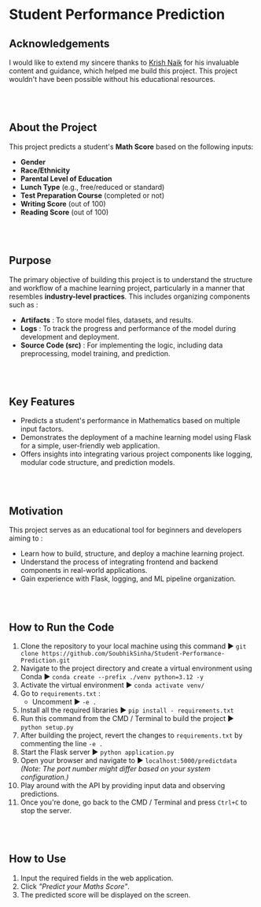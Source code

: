 # Student Performance Prediction

<b>Acknowledgements</b>
---
I would like to extend my sincere thanks to  [Krish Naik](https://www.linkedin.com/in/naikkrish/) for his invaluable content and guidance, which helped me build this project. This project wouldn't have been possible without his educational resources.

<br>
<br>

<b>About the Project</b>
---
This project predicts a student's **Math Score** based on the following inputs:

-   **Gender**
-   **Race/Ethnicity**
-   **Parental Level of Education**
-   **Lunch Type** (e.g., free/reduced or standard)
-   **Test Preparation Course** (completed or not)
-   **Writing Score** (out of 100)
-   **Reading Score** (out of 100)

<br>
<br>

<b>Purpose</b>
---
The primary objective of building this project is to understand the structure and workflow of a machine learning project, particularly in a manner that resembles **industry-level practices**. This includes organizing components such as :

-   **Artifacts** : To store model files, datasets, and results.
-   **Logs** : To track the progress and performance of the model during development and deployment.
-   **Source Code (src)** : For implementing the logic, including data preprocessing, model training, and prediction.

<br>
<br>

<b>Key Features</b>
---
-   Predicts a student's performance in Mathematics based on multiple input factors.
-   Demonstrates the deployment of a machine learning model using Flask for a simple, user-friendly web application.
-   Offers insights into integrating various project components like logging, modular code structure, and prediction models.

<br>
<br>

<b>Motivation</b>
---
This project serves as an educational tool for beginners and developers aiming to :

-   Learn how to build, structure, and deploy a machine learning project.
-   Understand the process of integrating frontend and backend components in real-world applications.
-   Gain experience with Flask, logging, and ML pipeline organization.

<br>
<br>

<b>How to Run the Code</b>
---
1. Clone the repository to your local machine using this command ▶️ `git clone https://github.com/SoubhikSinha/Student-Performance-Prediction.git`
2. Navigate to the project directory and create a virtual environment using Conda ▶️ `conda create --prefix ./venv python=3.12 -y`
3. Activate the virtual environment ▶️ `conda activate venv/`
4. Go to `requirements.txt` :
	- Uncomment ▶️ `-e .`
5. Install all the required libraries ▶️ `pip install - requirements.txt`
6. Run this command from the CMD / Terminal to build the project ▶️ `python setup.py`
7. After building the project, revert the changes to `requirements.txt` by commenting the line `-e .`
8. Start the Flask server ▶️ `python application.py`
9. Open your browser and navigate to ▶️ `localhost:5000/predictdata`<br>
*(Note: The port number might differ based on your system configuration.)*
10. Play around with the API by providing input data and observing predictions.
11. Once you're done, go back to the CMD / Terminal and press `Ctrl+C` to stop the server.

<br>
<br>

<b>How to Use</b>
---
1.  Input the required fields in the web application.
2.  Click *"Predict your Maths Score"*.
3.  The predicted score will be displayed on the screen.
